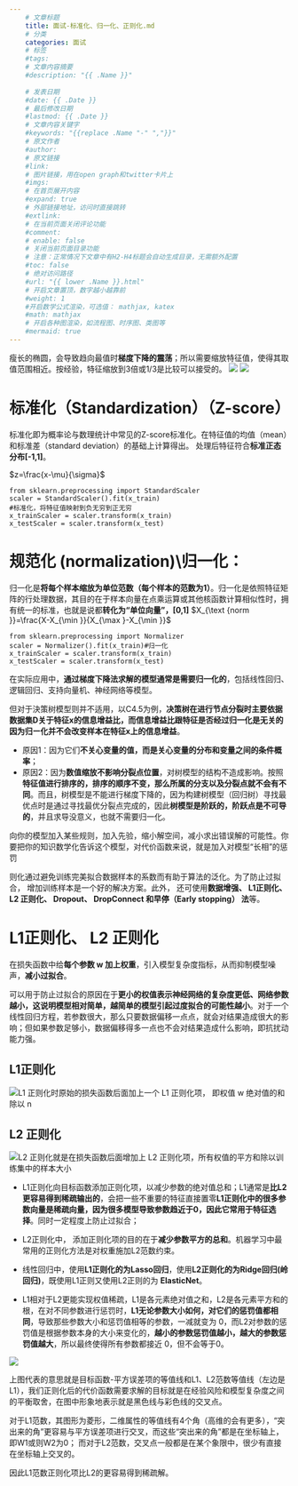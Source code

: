 ```yaml
---
    # 文章标题
    title: 面试-标准化、归一化、正则化.md
    # 分类
    categories: 面试
    # 标签
    #tags:
    # 文章内容摘要
    #description: "{{ .Name }}"
    
    # 发表日期
    #date: {{ .Date }}
    # 最后修改日期
    #lastmod: {{ .Date }}
    # 文章内容关键字
    #keywords: "{{replace .Name "-" ","}}"
    # 原文作者
    #author:
    # 原文链接
    #link:
    # 图片链接，用在open graph和twitter卡片上
    #imgs:
    # 在首页展开内容
    #expand: true
    # 外部链接地址，访问时直接跳转
    #extlink:
    # 在当前页面关闭评论功能
    #comment:
    # enable: false
    # 关闭当前页面目录功能
    # 注意：正常情况下文章中有H2-H4标题会自动生成目录，无需额外配置
    #toc: false
    # 绝对访问路径
    #url: "{{ lower .Name }}.html"
    # 开启文章置顶，数字越小越靠前
    #weight: 1
    #开启数学公式渲染，可选值： mathjax, katex
    #math: mathjax
    # 开启各种图渲染，如流程图、时序图、类图等
    #mermaid: true
--- 
```









瘦长的椭圆，会导致趋向最值时**梯度下降的震荡**；所以需要缩放特征值，使得其取值范围相近。按经验，特征缩放到3倍或1/3是比较可以接受的。
![](https://upload-images.jianshu.io/upload_images/18339009-7b8e05b9f479e6b8.png?imageMogr2/auto-orient/strip%7CimageView2/2/w/1240)
![](https://upload-images.jianshu.io/upload_images/18339009-e94b1c23eb15233a?imageMogr2/auto-orient/strip%7CimageView2/2/w/1240)




# 标准化（Standardization）（Z-score）
标准化即为概率论与数理统计中常见的Z-score标准化。在特征值的均值（mean）和标准差（standard deviation）的基础上计算得出。
处理后特征符合**标准正态分布[-1,1]**。

$z=\frac{x-\mu}{\sigma}$
```
from sklearn.preprocessing import StandardScaler
scaler = StandardScaler().fit(x_train)  
#标准化，将特征值映射到负无穷到正无穷
x_trainScaler = scaler.transform(x_train) 
x_testScaler = scaler.transform(x_test)
```


# 规范化 (normalization)\归一化：
归一化是**将每个样本缩放为单位范数（每个样本的范数为1）**。归一化是依照特征矩阵的行处理数据，其目的在于样本向量在点乘运算或其他核函数计算相似性时，拥有统一的标准，也就是说都**转化为“单位向量”，[0,1]**
$X_{\text {norm }}=\frac{X-X_{\min }}{X_{\max }-X_{\min }}$



```
from sklearn.preprocessing import Normalizer
scaler = Normalizer().fit(x_train)#归一化
x_trainScaler = scaler.transform(x_train)
x_testScaler = scaler.transform(x_test)  
```

在实际应用中，**通过梯度下降法求解的模型通常是需要归一化的**，包括线性回归、逻辑回归、支持向量机、神经网络等模型。

但对于決策树模型则并不适用，以C4.5为例，**决策树在进行节点分裂时主要依据数据集D关于特征x的信息增益比，而信息增益比跟特征是否经过归一化是无关的因为归ー化并不会改变样本在特征x上的信息增益**。

- 原因1：因为它们**不关心变量的值，而是关心变量的分布和变量之间的条件概率**；
- 原因2：因为**数值缩放不影响分裂点位置**，对树模型的结构不造成影响。按照**特征值进行排序的，排序的顺序不变，那么所属的分支以及分裂点就不会有不同**。而且，树模型是不能进行梯度下降的，因为构建树模型（回归树）寻找最优点时是通过寻找最优分裂点完成的，因此**树模型是阶跃的，阶跃点是不可导的**，并且求导没意义，也就不需要归一化。







向你的模型加入某些规则，加入先验，缩小解空间，减小求出错误解的可能性。你要把你的知识数学化告诉这个模型，对代价函数来说，就是加入对模型“长相”的惩罚

则化通过避免训练完美拟合数据样本的系数而有助于算法的泛化。为了防止过拟合， 增加训练样本是一个好的解决方案。此外， 还可使用**数据增强、 L1正则化、 L2 正则化、 Dropout、 DropConnect 和早停（Early stopping） 法**等。

# L1正则化、 L2 正则化
在损失函数中给**每个参数 w 加上权重**，引入模型复杂度指标，从而抑制模型噪声，**减小过拟合**。 

可以用于防止过拟合的原因在于**更小的权值表示神经网络的复杂度更低、网络参数越小，这说明模型相对简单，越简单的模型引起过度拟合的可能性越小**。对于一个线性回归方程，若参数很大，那么只要数据偏移一点点，就会对结果造成很大的影响；但如果参数足够小，数据偏移得多一点也不会对结果造成什么影响，即抗扰动能力强。

## L1正则化
![L1 正则化时原始的损失函数后面加上一个 L1 正则化项， 即权值 w 绝对值的和除以 n](https://upload-images.jianshu.io/upload_images/18339009-3a8edd4d8c144f16.png?imageMogr2/auto-orient/strip%7CimageView2/2/w/1240)
##  L2 正则化
![L2 正则化就是在损失函数后面增加上 L2 正则化项，所有权值的平方和除以训练集中的样本大小](https://upload-images.jianshu.io/upload_images/18339009-24b804ecfe54eef4.png?imageMogr2/auto-orient/strip%7CimageView2/2/w/1240)

-  L1正则化向目标函数添加正则化项，以减少参数的绝对值总和；L1通常是**比L2更容易得到稀疏输出的**，会把一些不重要的特征直接置零**L1正则化中的很多参数向量是稀疏向量，因为很多模型导致参数趋近于0，因此它常用于特征选择**。同时一定程度上防止过拟合； 

- L2正则化中， 添加正则化项的目的在于**减少参数平方的总和**。机器学习中最常用的正则化方法是对权重施加L2范数约束。

- 线性回归中，使用**L1正则化的为Lasso回归**，使用**L2正则化的为Ridge回归(岭回归)**，既使用L1正则又使用L2正则的为 **ElasticNet**。

- L1相对于L2更能实现权值稀疏，L1是各元素绝对值之和，L2是各元素平方和的根，在对不同参数进行惩罚时，**L1无论参数大小如何，对它们的惩罚值都相同**，导致那些参数大小和惩罚值相等的参数，一减就变为 0，而L2对参数的惩罚值是根据参数本身的大小来变化的，**越小的参数惩罚值越小，越大的参数惩罚值越大**，所以最终使得所有参数都接近 0，但不会等于0。

![](https://upload-images.jianshu.io/upload_images/18339009-80f4594af295dd20.png?imageMogr2/auto-orient/strip%7CimageView2/2/w/1240)

上图代表的意思就是目标函数-平方误差项的等值线和L1、L2范数等值线（左边是L1），我们正则化后的代价函数需要求解的目标就是在经验风险和模型复杂度之间的平衡取舍，在图中形象地表示就是黑色线与彩色线的交叉点。

对于L1范数，其图形为菱形，二维属性的等值线有4个角（高维的会有更多），“突出来的角”更容易与平方误差项进行交叉，而这些“突出来的角”都是在坐标轴上，即W1或则W2为0；
而对于L2范数，交叉点一般都是在某个象限中，很少有直接在坐标轴上交叉的。

因此L1范数正则化项比L2的更容易得到稀疏解。
